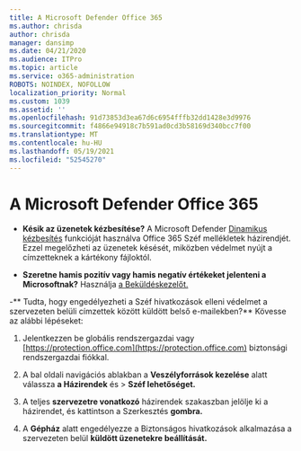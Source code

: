 ```yaml
---
title: A Microsoft Defender Office 365
ms.author: chrisda
author: chrisda
manager: dansimp
ms.date: 04/21/2020
ms.audience: ITPro
ms.topic: article
ms.service: o365-administration
ROBOTS: NOINDEX, NOFOLLOW
localization_priority: Normal
ms.custom: 1039
ms.assetid: ''
ms.openlocfilehash: 91d73853d3ea67d6c6954fffb32dd1428e3d9976
ms.sourcegitcommit: f4866e94918c7b591ad0cd3b58169d340bcc7f00
ms.translationtype: MT
ms.contentlocale: hu-HU
ms.lasthandoff: 05/19/2021
ms.locfileid: "52545270"
---
```

# <a name="troubleshooting-microsoft-defender-for-office-365"></a>A Microsoft Defender Office 365

- **Késik az üzenetek kézbesítése?** A Microsoft Defender [Dinamikus kézbesítés](/microsoft-365/security/office-365-security/dynamic-delivery-and-previewing) funkcióját használva Office 365 Széf mellékletek házirendjét. Ezzel megelőzheti az üzenetek késését, miközben védelmet nyújt a címzetteknek a kártékony fájloktól.

- **Szeretne hamis pozitív vagy hamis negatív értékeket jelenteni a Microsoftnak?** Használja [a Beküldéskezelőt.](https://protection.office.com/reportsubmission)

-** Tudta, hogy engedélyezheti a Széf hivatkozások elleni védelmet a szervezeten belüli címzettek között küldött belső e-mailekben?** Kövesse az alábbi lépéseket:

  1. Jelentkezzen be globális rendszergazdai vagy [https://protection.office.com](https://protection.office.com) biztonsági rendszergazdai fiókkal.

  2. A bal oldali navigációs ablakban a **Veszélyforrások kezelése** alatt válassza **a Házirendek** és \> **Széf lehetőséget.**

  3. A teljes **szervezetre vonatkozó** házirendek szakaszban jelölje ki a házirendet, és kattintson a Szerkesztés **gombra.**

  4. A **Gépház** alatt engedélyezze a Biztonságos hivatkozások alkalmazása a szervezeten belül **küldött üzenetekre beállítását.**
